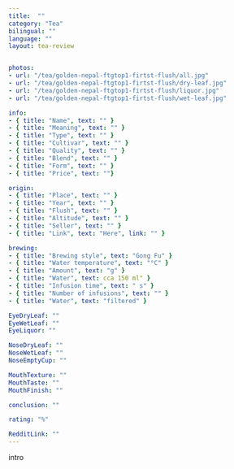 ```yaml
---
title:  ""
category: "Tea"
bilingual: ""
language: ""
layout: tea-review


photos:
- url: "/tea/golden-nepal-ftgtop1-firtst-flush/all.jpg"
- url: "/tea/golden-nepal-ftgtop1-firtst-flush/dry-leaf.jpg"
- url: "/tea/golden-nepal-ftgtop1-firtst-flush/liquor.jpg"
- url: "/tea/golden-nepal-ftgtop1-firtst-flush/wet-leaf.jpg"

info:
- { title: "Name", text: "" }
- { title: "Meaning", text: "" }
- { title: "Type", text: "" }
- { title: "Cultivar", text: "" }
- { title: "Quality", text: "" }
- { title: "Blend", text: "" }
- { title: "Form", text: "" }
- { title: "Price", text: ""}

origin:
- { title: "Place", text: "" }
- { title: "Year", text: "" }
- { title: "Flush", text: "" }
- { title: "Altitude", text: "" }
- { title: "Seller", text: "" }
- { title: "Link", text: "Here", link: "" }

brewing:
- { title: "Brewing style", text: "Gong Fu" }
- { title: "Water temperature", text: "°C" }
- { title: "Amount", text: "g" }
- { title: "Water", text: cca 150 ml" }
- { title: "Infusion time", text: " s" }
- { title: "Number of infusions", text: "" }
- { title: "Water", text: "filtered" }

EyeDryLeaf: ""
EyeWetLeaf: ""
EyeLiquor: ""

NoseDryLeaf: ""
NoseWetLeaf: ""
NoseEmptyCup: ""

MouthTexture: ""
MouthTaste: ""
MouthFinish: ""

conclusion: ""

rating: "%"

RedditLink: ""
---
```


intro